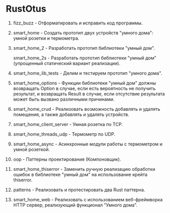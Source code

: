 # RustOtus

1. fizz_buzz - Отформатировать и исправить код программы.
2. smart_home - Создать прототип двух устройств "умного дома": умной розетки и термометра.
3. smart_home_2 - Разработать прототип библиотеки "умный дом".
 
   smart_home_2s - Разработать прототип библиотеки "умный дом" (упрощенный статический вариант реализации).
4. smart_home_lib_tests - Делим и тестируем прототип "умного дома".
5. smart_home_options - Функции библиотеки "умный дом" должны возвращать Option в случае, если есть вероятность не получить результат, и возвращать Result в случае, если отсутствие результата может быть вызвано различными причинами.
6. smart_home_crud - Реализовать возможность добавлять и удалять помещения, а также добавлять и удалять устройств.
7. smart_home_client_server - Умная розетка по TCP.
8. smart_home_threads_udp - Термометр по UDP.
9. smart_home_async - Асинхронные модули работы с термометром и умной розеткой.
10. oop - Паттерны проектирования (Компоновщик).
11. smart_home_thiserror - Заменить ручную реализацию обработки ошибок в библиотеке "умный дом" на использование крейта thiserror.
12. patterns - Реализовать и протестировать два Rust паттерна.
13. smart_home_web - Реализовать с использованием веб-фреймворка HTTP сервер, реализующий функционал "Умного дома".